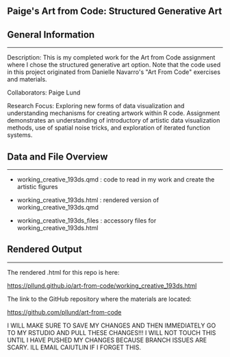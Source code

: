 ## Paige's Art from Code: Structured Generative Art

## **General Information**

------------------------------------------------------------------------

Description: This is my completed work for the Art from Code assignment where I chose the structured generative art option. Note that the code used in this project originated from Danielle Navarro's "Art From Code" exercises and materials.

Collaborators: Paige Lund

Research Focus: Exploring new forms of data visualization and understanding mechanisms for creating artwork within R code. Assignment demonstrates an understanding of introductory of artistic data visualization methods, use of spatial noise tricks, and exploration of iterated function systems.

## Data and File Overview

------------------------------------------------------------------------

-   working_creative_193ds.qmd : code to read in my work and create the artistic figures

-   working_creative_193ds.html : rendered version of working_creative_193ds.qmd

-   working_creative_193ds_files : accessory files for working_creative_193ds.html

## Rendered Output 

------------------------------------------------------------------------

The rendered .html for this repo is here:

<https://pllund.github.io/art-from-code/working_creative_193ds.html>

The link to the GitHub repository where the materials are located:

<https://github.com/pllund/art-from-code>

I WILL MAKE SURE TO SAVE MY CHANGES AND THEN IMMEDIATELY GO TO MY RSTUDIO AND PULL THESE CHANGES!!! I WILL NOT TOUCH THIS UNTIL I HAVE PUSHED MY CHANGES BECAUSE BRANCH ISSUES ARE SCARY. ILL EMAIL CAIUTLIN IF I FORGET THIS.
